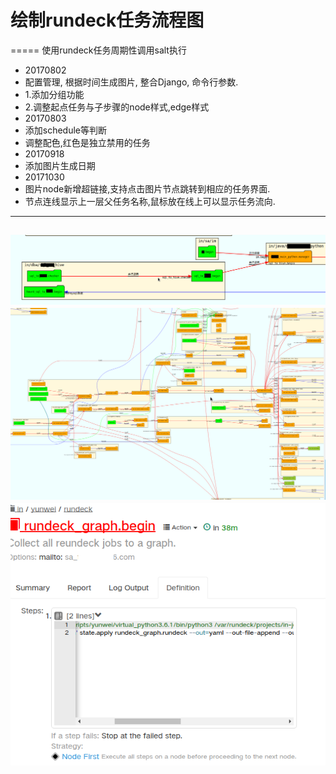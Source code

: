 # 绘制rundeck任务流程图
=====
使用rundeck任务周期性调用salt执行
- 20170802
-    配置管理, 根据时间生成图片, 整合Django, 命令行参数.
-    1.添加分组功能
-    2.调整起点任务与子步骤的node样式,edge样式
- 20170803
-    添加schedule等判断
-    调整配色,红色是独立禁用的任务
- 20170918
-    添加图片生成日期
- 20171030
-    图片node新增超链接,支持点击图片节点跳转到相应的任务界面.
-    节点连线显示上一层父任务名称,鼠标放在线上可以显示任务流向.

----
![image](https://github.com/talenhao/rundeck_graph/blob/master/rundeck_graph/images/img1.png?raw=true)
![image](https://github.com/talenhao/rundeck_graph/blob/master/rundeck_graph/images/img2.png?raw=true)
![image](https://github.com/talenhao/rundeck_graph/blob/master/rundeck_graph/images/img3.png?raw=true)
----
